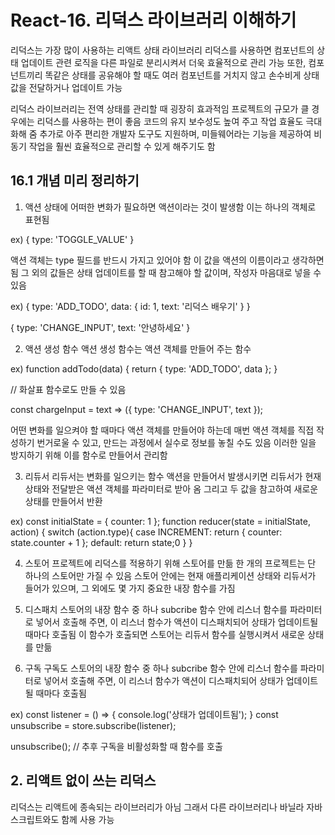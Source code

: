 # React-16. 리덕스 라이브러리 이해하기

리덕스는 가장 많이 사용하는 리액트 상태 라이브러리
리덕스를 사용하면 컴포넌트의 상태 업데이트 관련 로직을 다른 파일로 분리시켜서 더욱 효율적으로 관리 가능
또한, 컴포넌트끼리 똑같은 상태를 공유해야 할 때도 여러 컴포넌트를 거치지 않고 손수비게 상태 값을 전달하거나 업데이트 가능

리덕스 라이브러리는 전역 상태를 관리할 때 굉장히 효과적임
프로젝트의 규모가 클 경우에는 리덕스를 사용하는 편이 좋음
코드의 유지 보수성도 높여 주고 작업 효율도 극대화해 줌
추가로 아주 편리한 개발자 도구도 지원하며, 미들웨어라는 기능을 제공하여 비동기 작업을 훨씬 효율적으로 관리할 수 있게 해주기도 함

## 16.1 개념 미리 정리하기

1. 액션
   상태에 어떠한 변화가 필요하면 액션이라는 것이 발생함
   이는 하나의 객체로 표현됨

ex)
{
type: 'TOGGLE_VALUE'
}

액션 객체는 type 필드를 반드시 가지고 있어야 함
이 값을 액션의 이름이라고 생각하면 됨
그 외의 값들은 상태 업데이트를 할 때 참고해야 할 값이며, 작성자 마음대로 넣을 수 있음

ex)
{
type: 'ADD_TODO',
data: {
id: 1,
text: '리덕스 배우기'
}
}

{
type: 'CHANGE_INPUT',
text: '안녕하세요'
}

2. 액션 생성 함수
   액션 생성 함수는 액션 객체를 만들어 주는 함수

ex) function addTodo(data) {
return {
type: 'ADD_TODO',
data
};
}

// 화살표 함수로도 만들 수 있음

const chargeInput = text => ({
type: 'CHANGE_INPUT',
text
});

어떤 변화를 일으켜야 할 때마다 액션 객체를 만들어야 하는데 매번 액션 객체를 직접 작성하기 번거로울 수 있고, 만드는 과정에서 실수로 정보를 놓칠 수도 있음
이러한 일을 방지하기 위해 이를 함수로 만들어서 관리함

3. 리듀서
   리듀서는 변화를 일으키는 함수
   액션을 만들어서 발생시키면 리듀서가 현재 상태와 전달받은 액션 객체를 파라미터로 받아 옴
   그리고 두 값을 참고하여 새로운 상태를 만들어서 반환

ex)
const initialState = {
counter: 1
};
function reducer(state = initialState, action) {
switch (action.type){
case INCREMENT:
return {
counter: state.counter + 1
};
default:
return state;0
}
}

4. 스토어
   프로젝트에 리덕스를 적용하기 위해 스토어를 만듦
   한 개의 프로젝트는 단 하나의 스토어만 가질 수 있음
   스토어 안에는 현재 애플리케이션 상태와 리듀서가 들어가 있으며, 그 외에도 몇 가지 중요한 내장 함수를 가짐

5. 디스패치
   스토어의 내장 함수 중 하나
   subcribe 함수 안에 리스너 함수를 파라미터로 넣어서 호출해 주면, 이 리스너 함수가 액션이 디스패치되어 상태가 업데이트될 때마다 호출됨
   이 함수가 호출되면 스토어는 리듀서 함수를 실행시켜서 새로운 상태를 만듦

6. 구독
   구독도 스토어의 내장 함수 중 하나
   subcribe 함수 안에 리스너 함수를 파라미터로 넣어서 호출해 주면, 이 리스너 함수가 액션이 디스패치되어 상태가 업데이트될 때마다 호출됨

ex)
const listener = () => {
console.log('상태가 업데이트됨');
}
const unsubscribe = store.subscribe(listener);

unsubscribe(); // 추후 구독을 비활성화할 때 함수를 호출

## 2. 리액트 없이 쓰는 리덕스

리덕스는 리액트에 종속되는 라이브러리가 아님
그래서 다른 라이브러리나 바닐라 자바스크립트와도 함께 사용 가능
